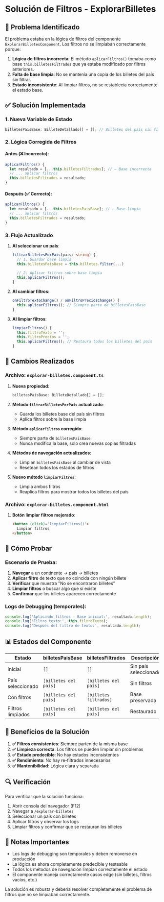 # Solución de Filtros - ExplorarBilletes

## 🐛 Problema Identificado

El problema estaba en la lógica de filtros del componente `ExplorarBilletesComponent`. Los filtros no se limpiaban correctamente porque:

1. **Lógica de filtros incorrecta**: El método `aplicarFiltros()` tomaba como base `this.billetesFiltrados` que ya estaba modificado por filtros anteriores.
2. **Falta de base limpia**: No se mantenía una copia de los billetes del país sin filtrar.
3. **Estado inconsistente**: Al limpiar filtros, no se restablecía correctamente el estado base.

## ✅ Solución Implementada

### 1. Nueva Variable de Estado
```typescript
billetesPaisBase: BilleteDetallado[] = []; // Billetes del país sin filtros
```

### 2. Lógica Corregida de Filtros

#### Antes (❌ Incorrecto):
```typescript
aplicarFiltros() {
  let resultado = [...this.billetesFiltrados]; // ← Base incorrecta
  // ... aplicar filtros
  this.billetesFiltrados = resultado;
}
```

#### Después (✅ Correcto):
```typescript
aplicarFiltros() {
  let resultado = [...this.billetesPaisBase]; // ← Base limpia
  // ... aplicar filtros
  this.billetesFiltrados = resultado;
}
```

### 3. Flujo Actualizado

1. **Al seleccionar un país**:
   ```typescript
   filtrarBilletesPorPais(pais: string) {
     // 1. Guardar base limpia
     this.billetesPaisBase = this.billetes.filter(...)
     
     // 2. Aplicar filtros sobre base limpia
     this.aplicarFiltros();
   }
   ```

2. **Al cambiar filtros**:
   ```typescript
   onFiltroTextoChange() / onFiltroPreciosChange() {
     this.aplicarFiltros(); // Siempre parte de billetesPaisBase
   }
   ```

3. **Al limpiar filtros**:
   ```typescript
   limpiarFiltros() {
     this.filtroTexto = '';
     this.filtroPrecios = '';
     this.aplicarFiltros(); // Restaura todos los billetes del país
   }
   ```

## 🔧 Cambios Realizados

### Archivo: `explorar-billetes.component.ts`

1. **Nueva propiedad**:
   ```typescript
   billetesPaisBase: BilleteDetallado[] = [];
   ```

2. **Método `filtrarBilletesPorPais` actualizado**:
   - Guarda los billetes base del país sin filtros
   - Aplica filtros sobre la base limpia

3. **Método `aplicarFiltros` corregido**:
   - Siempre parte de `billetesPaisBase`
   - Nunca modifica la base, solo crea nuevas copias filtradas

4. **Métodos de navegación actualizados**:
   - Limpian `billetesPaisBase` al cambiar de vista
   - Resetean todos los estados de filtros

5. **Nuevo método `limpiarFiltros`**:
   - Limpia ambos filtros
   - Reaplica filtros para mostrar todos los billetes del país

### Archivo: `explorar-billetes.component.html`

1. **Botón limpiar filtros mejorado**:
   ```html
   <button (click)="limpiarFiltros()">
     Limpiar filtros
   </button>
   ```

## 🧪 Cómo Probar

### Escenario de Prueba:
1. **Navegar** a un continente → país → billetes
2. **Aplicar filtro** de texto que no coincida con ningún billete
3. **Verificar** que muestra "No se encontraron billetes"
4. **Limpiar filtros** o buscar algo que sí existe
5. **Confirmar** que los billetes aparecen correctamente

### Logs de Debugging (temporales):
```typescript
console.log('Aplicando filtros - Base inicial:', resultado.length);
console.log('Filtro texto:', this.filtroTexto);
console.log('Después del filtro de texto:', resultado.length);
```

## 📊 Estados del Componente

| Estado | billetesPaisBase | billetesFiltrados | Descripción |
|--------|------------------|-------------------|-------------|
| Inicial | `[]` | `[]` | Sin país seleccionado |
| País seleccionado | `[billetes del país]` | `[billetes del país]` | Sin filtros |
| Con filtros | `[billetes del país]` | `[billetes filtrados]` | Base preservada |
| Filtros limpiados | `[billetes del país]` | `[billetes del país]` | Restaurado |

## 🎯 Beneficios de la Solución

1. **✅ Filtros consistentes**: Siempre parten de la misma base
2. **✅ Limpieza correcta**: Los filtros se pueden limpiar sin problemas
3. **✅ Estado predecible**: No hay estados inconsistentes
4. **✅ Rendimiento**: No hay re-filtrados innecesarios
5. **✅ Mantenibilidad**: Lógica clara y separada

## 🔍 Verificación

Para verificar que la solución funciona:

1. Abrir consola del navegador (F12)
2. Navegar a `/explorar-billetes`
3. Seleccionar un país con billetes
4. Aplicar filtros y observar los logs
5. Limpiar filtros y confirmar que se restauran los billetes

## 📝 Notas Importantes

- Los logs de debugging son temporales y deben removerse en producción
- La lógica es ahora completamente predecible y testeable
- Todos los métodos de navegación limpian correctamente el estado
- El componente maneja correctamente casos edge (sin billetes, filtros vacíos, etc.)

La solución es robusta y debería resolver completamente el problema de filtros que no se limpiaban correctamente.